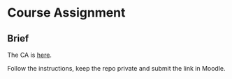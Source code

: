 # Course Assignment

## Brief

The CA is <a href="https://classroom.github.com/a/M4Fgubol" target="_blank">here</a>.

Follow the instructions, keep the repo private and submit the link in Moodle.
